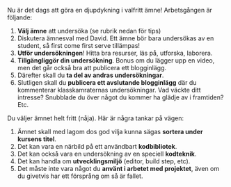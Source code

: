 Nu är det dags att göra en djupdykning i valfritt ämne! Arbetsgången är följande:

1.    **Välj ämne** att undersöka (se rubrik nedan för tips)
2.    Diskutera ämnesval med David. Ett ämne bör bara undersökas av en student, så first come first serve tillämpas!
3.    **Utför undersökningen**! Hitta bra resurser, läs på, utforska, laborera.
4.    **Tillgängliggör din undersökning**. Bonus om du lägger upp en video, men det går också bra att publicera ett blogginlägg.
5.    Därefter skall du **ta del av andras undersökningar**.
6.    Slutligen skall du **publicera ett avslutande blogginlägg** där du kommenterar klasskamraternas undersökningar. Vad väckte ditt intresse? Snubblade du över något du kommer ha glädje av i framtiden? Etc.


Du väljer ämnet helt fritt (nåja). Här är några tankar på vägen:

1.    Ämnet skall med lagom dos god vilja kunna sägas **sortera under kursens titel**.
2.    Det kan vara en närbild på ett användbart **kodbibliotek**. 
3.    Det kan också vara en undersökning av en speciell **kodteknik**.
4.    Det kan handla om **utvecklingsmiljö** (editor, build step, etc).
5.    Det måste inte vara något du **använt i arbetet med projektet**, även om du givetvis har ett försprång om så är fallet.